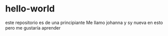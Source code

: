 # hello-world
este repositorio es de una principiante 
Me llamo johanna y sy nueva en esto pero me gustaría aprender
